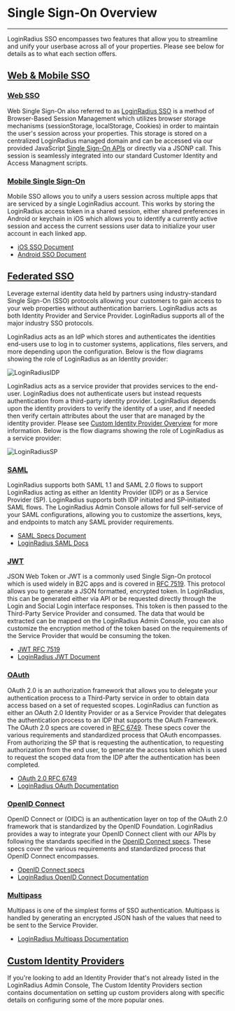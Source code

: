# Single Sign-On Overview

---

LoginRadius SSO encompasses two features that allow you to streamline and unify your userbase across all of your properties. Please see below for details as to what each section offers.

## [Web & Mobile SSO](/single-sign-on/web-and-mobile-sso/loginradius-mobile-sso/)

### [Web SSO](/single-sign-on/web-and-mobile-sso/loginradius-web-sso/)
Web Single Sign-On also referred to as [LoginRadius SSO](/api/v2/single-sign-on/getting-started) is a method of Browser-Based Session Management which utilizes browser storage mechanisms (sessionStorage, localStorage, Cookies) in order to maintain the user's session across your properties. This storage is stored on a centralized LoginRadius managed domain and can be accessed via our provided JavaScript [Single Sign-On APIs](/api/v2/single-sign-on/getting-started) or directly via a JSONP call. This session is seamlessly integrated into our standard Customer Identity and Access Managment scripts.

### [Mobile Single Sign-On](/single-sign-on/web-and-mobile-sso/loginradius-mobile-sso/)

Mobile SSO allows you to unify a users session across multiple apps that are serviced by a single LoginRadius account. This works by storing the LoginRadius access token in a shared session, either shared preferences in Android or keychain in iOS which allows you to identify a currently active session and access the current sessions user data to initialize your user account in each linked app.

- [iOS SSO Document](/api/v2/mobile-libraries/ios-library#singlesignon11)
- [Android SSO Document](/api/v2/mobile-libraries/android#singlesignon18)

## [Federated SSO](/single-sign-on/federated-sso/multipass/)
Leverage external identity data held by partners using industry-standard Single Sign-On (SSO) protocols allowing your customers to gain access to your web properties without authentication barriers. LoginRadius acts as both Identity Provider and Service Provider. LoginRadius supports all of the major industry SSO protocols.
 
LoginRadius acts as an IdP which stores and authenticates the identities end-users use to log in to customer systems, applications, files servers, and more depending upon the configuration. Below is the flow diagrams showing the role of LoginRadius as an Identity provider:

![LoginRadiusIDP](https://apidocs.lrcontent.com/images/LoginRadius-as-an-Identity-Provider_178095e6fee0c235b98.50241623.png "LoginRadiusIDP")

LoginRadius acts as a service provider that provides services to the end-user. LoginRadius does not authenticate users but instead requests authentication from a third-party identity provider. LoginRadius depends upon the identity providers to verify the identity of a user, and if needed then verify certain attributes about the user that are managed by the identity provider. Please see [Custom Identity Provider Overview](/single-sign-on/custom-identity-providers/overview/) for more information. 
Below is the flow diagrams showing the role of LoginRadius as a service provider:

![LoginRadiusSP](https://apidocs.lrcontent.com/images/LoginRadius-as-a-Service-Provider_233125e6fee54a66c30.83673293.png "LoginRadiusSP")

### [SAML](/single-sign-on/federated-sso/saml/overview/)
LoginRadius supports both SAML 1.1 and SAML 2.0 flows to support LoginRadius acting as either an Identity Provider (IDP) or as a Service Provider (SP). LoginRadius supports both IDP initiated and SP-initiated SAML flows. The LoginRadius Admin Console allows for full self-service of your SAML configurations, allowing you to customize the assertions, keys, and endpoints to match any SAML provider requirements.

- [SAML Specs Document](http://saml.xml.org/saml-specifications)
- [LoginRadius SAML Docs](/single-sign-on/federated-sso/saml/overview/)

### [JWT](/single-sign-on/federated-sso/jwt-login/jwt-login-overview/)
JSON Web Token or JWT is a commonly used Single Sign-On protocol which is used widely in B2C apps and is covered in [RFC 7519](https://tools.ietf.org/html/rfc7519). This protocol allows you to generate a JSON formatted, encrypted token. In LoginRadius, this can be generated either via API or be requested directly through the Login and Social Login interface responses. This token is then passed to the Third-Party Service Provider and consumed. The data that would be extracted can be mapped on the LoginRadius Admin Console, you can also customize the encryption method of the token based on the requirements of the Service Provider that would be consuming the token.

- [JWT RFC 7519](https://tools.ietf.org/html/rfc7519)
- [LoginRadius JWT Document](/single-sign-on/federated-sso/jwt-login/jwt-login-overview/)

### [OAuth](/single-sign-on/federated-sso/oauth-2-0/oauth-2-0-overview/)
OAuth 2.0 is an authorization framework that allows you to delegate your authentication process to a Third-Party service in order to obtain data access based on a set of requested scopes. LoginRadius can function as either an OAuth 2.0 Identity Provider or as a Service Provider that delegates the authentication process to an IDP that supports the OAuth Framework. The OAuth 2.0 specs are covered in [RFC 6749](https://tools.ietf.org/html/rfc6749). These specs cover the various requirements and standardized process that OAuth encompasses. From authorizing the SP that is requesting the authentication, to requesting authorization from the end user, to generate the access token which is used to request the scoped data from the IDP after the authentication has been completed.

- [OAuth 2.0 RFC 6749](https://tools.ietf.org/html/rfc6749)
- [LoginRadius OAuth Documentation](/single-sign-on/federated-sso/oauth-2-0/oauth-2-0-overview/)

### [OpenID Connect](/single-sign-on/federated-sso/openid-connect/openid-connect-overview/)
OpenID Connect or (OIDC) is an authentication layer on top of the OAuth 2.0 framework that is standardized by the OpenID Foundation. LoginRadius provides a way to integrate your OpenID Connect client with our APIs by following the standards specified in the [OpenID Connect specs](https://openid.net/specs/openid-authentication-2_0.html). These specs cover the various requirements and standardized process that OpenID Connect encompasses.

- [OpenID Connect specs](https://openid.net/specs/openid-authentication-2_0.html)
- [LoginRadius OpenID Connect Documentation](/api/v2/single-sign-on/openid)

### [Multipass](/single-sign-on/federated-sso/multipass/)
Multipass is one of the simplest forms of SSO authentication. Multipass is handled by generating an encrypted JSON hash of the values that need to be sent to the Service Provider.

- [LoginRadius Multipass Documentation](/api/v2/single-sign-on/multipass)

## [Custom Identity Providers](/single-sign-on/custom-identity-providers/overview/)

If you're looking to add an Identity Provider that's not already listed in the LoginRadius Admin Console, The Custom Identity Providers section contains documentation on setting up custom providers along with specific details on configuring some of the more popular ones.


<!--
### [Delegation](/single-sign-on/delegation-login-api/)
The LoginRadius Delegation APIs cover two system flows that allow you to delegate either the full authentication via the [Delegation Authentication APIs](/single-sign-on/delegation-login-api/) or just delegate the password management via the Password delegation API. Password Delegation Allows you to use a third-party service to store your passwords rather than LoginRadius Cloud Directory.

- [Delegated Authentication Documentation](/single-sign-on/delegation-login-api/)
- [Password Delegation Document](/single-sign-on/password-delegation-api/)
-->

